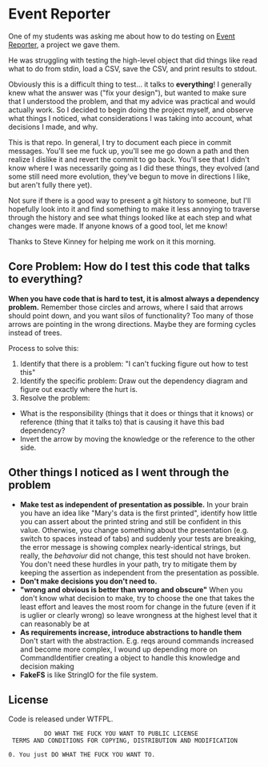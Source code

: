 # Event Reporter

One of my students was asking me about how to do testing on
[Event Reporter](http://tutorials.jumpstartlab.com/projects/event_reporter.html),
a project we gave them.

He was struggling with testing the high-level object that
did things like read what to do from stdin,
load a CSV, save the CSV, and print results to stdout.

Obviously this is a difficult thing to test... it talks to **everything**!
I generally knew what the answer was ("fix your design"),
but wanted to make sure that I understood the problem,
and that my advice was practical and would actually work.
So I decided to begin doing the project myself,
and observe what things I noticed, what considerations I was taking into account,
what decisions I made, and why.

This is that repo. In general, I try to document each piece in commit messages.
You'll see me fuck up, you'll see me go down a path and then realize I dislike it
and revert the commit to go back. You'll see that I didn't know where I
was necessarily going as I did these things, they evolved (and some still need
more evolution, they've begun to move in directions I like, but aren't
fully there yet).

Not sure if there is a good way to present a git history to someone,
but I'll hopefully look into it and find something to make it less
annoying to traverse through the history and see what things looked like
at each step and what changes were made. If anyone knows of a good tool, let me know!

Thanks to Steve Kinney for helping me work on it this morning.

## Core Problem: How do I test this code that talks to everything?

**When you have code that is hard to test, it is almost always a dependency problem.**
Remember those circles and arrows, where I said that arrows should point down,
and you want silos of functionality? Too many of those arrows are pointing in the wrong directions.
Maybe they are forming cycles instead of trees.

Process to solve this:

1. Identify that there is a problem: "I can't fucking figure out how to test this"
2. Identify the specific problem: Draw out the dependency diagram and figure out exactly where the hurt is.
3. Resolve the problem:
  - What is the responsibility (things that it does or things that it knows) or reference (thing that it talks to) that is causing it have this bad dependency?
  - Invert the arrow by moving the knowledge or the reference to the other side.

## Other things I noticed as I went through the problem

* **Make test as independent of presentation as possible.**
  In your brain you have an idea like "Mary's data is the first printed",
  identify how little you can assert about the printed string and still be confident
  in this value. Otherwise, you change something about the presentation (e.g. switch to spaces instead of tabs)
  and suddenly your tests are breaking, the error message is showing complex nearly-identical strings,
  but really, the *behavoiur* did not change, this test should not have broken.
  You don't need these hurdles in your path, try to mitigate them by keeping the assertion as independent
  from the presentation as possible.
* **Don't make decisions you don't need to.**
* **"wrong and obvious is better than wrong and obscure"**
  When you don't know what decision to make, try to choose the one that takes the least effort
  and leaves the most room for change in the future (even if it is uglier or clearly wrong)
  so leave wrongness at the highest level that it can reasonably be at
* **As requirements increase, introduce abstractions to handle them**
  Don't start with the abstraction.
  E.g. reqs around commands increased and become more complex,
  I wound up depending more on CommandIdentifier
  creating a object to handle this knowledge and decision making
* **FakeFS** is like StringIO for the file system.

## License

Code is released under WTFPL.

```
          DO WHAT THE FUCK YOU WANT TO PUBLIC LICENSE
 TERMS AND CONDITIONS FOR COPYING, DISTRIBUTION AND MODIFICATION

0. You just DO WHAT THE FUCK YOU WANT TO.
```
